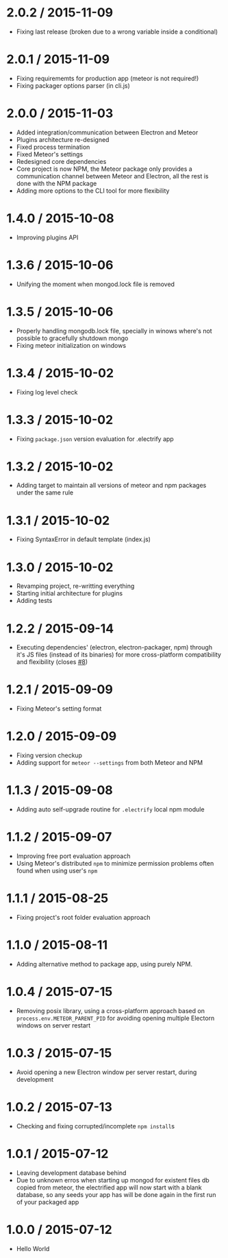 2.0.2 / 2015-11-09
===================
  * Fixing last release (broken due to a wrong variable inside a conditional)

2.0.1 / 2015-11-09
===================
 * Fixing requirememts for production app (meteor is not required!)
 * Fixing packager options parser (in cli.js)

2.0.0 / 2015-11-03
===================
  * Added integration/communication between Electron and Meteor
  * Plugins architecture re-designed
  * Fixed process termination
  * Fixed Meteor's settings
  * Redesigned core dependencies
  * Core project is now NPM, the Meteor package only provides a communication
  channel between Meteor and Electron, all the rest is done with the NPM package
  * Adding more options to the CLI tool for more flexibility

1.4.0 / 2015-10-08
===================
  * Improving plugins API

1.3.6 / 2015-10-06
===================
  * Unifying the moment when mongod.lock file is removed

1.3.5 / 2015-10-06
===================
  * Properly handling mongodb.lock file, specially in winows where's not
  possible to gracefully shutdown mongo
  * Fixing meteor initialization on windows

1.3.4 / 2015-10-02
===================
  * Fixing log level check

1.3.3 / 2015-10-02
===================
  * Fixing `package.json` version evaluation for .electrify app

1.3.2 / 2015-10-02
===================
  * Adding target to maintain all versions of meteor and npm packages under
  the same rule

1.3.1 / 2015-10-02
===================
  * Fixing SyntaxError in default template (index.js)

1.3.0 / 2015-10-02
===================
  * Revamping project, re-writting everything
  * Starting initial architecture for plugins
  * Adding tests

1.2.2 / 2015-09-14
===================
  * Executing dependencies' (electron, electron-packager, npm) through it's JS
  files (instead of its binaries) for more cross-platform compatibility and
  flexibility (closes [#8](https://github.com/arboleya/electrify/issues/8))

1.2.1 / 2015-09-09
===================
  * Fixing Meteor's setting format

1.2.0 / 2015-09-09
===================
  * Fixing version checkup
  * Adding support for `meteor --settings` from both Meteor and NPM

1.1.3 / 2015-09-08
===================
 * Adding auto self-upgrade routine for `.electrify` local npm module

1.1.2 / 2015-09-07
===================
 * Improving free port evaluation approach
 * Using Meteor's distributed `npm` to minimize permission problems often found
 when using user's `npm`

1.1.1 / 2015-08-25
===================
 * Fixing project's root folder evaluation approach

1.1.0 / 2015-08-11
===================
 * Adding alternative method to package app, using purely NPM.

1.0.4 / 2015-07-15
===================
 * Removing posix library, using a cross-platform approach based on
 `process.env.METEOR_PARENT_PID` for avoiding opening multiple Electorn windows
 on server restart

1.0.3 / 2015-07-15
===================
 * Avoid opening a new Electron window per server restart, during development

1.0.2 / 2015-07-13
===================
 * Checking and fixing corrupted/incomplete `npm install`s

1.0.1 / 2015-07-12
===================
 * Leaving development database behind
  * Due to unknown erros when starting up mongod for existent files db copied
  from meteor, the electrified app will now start with a blank database, so any
  seeds your app has will be done again in the first run of your packaged app

1.0.0 / 2015-07-12
===================
 * Hello World